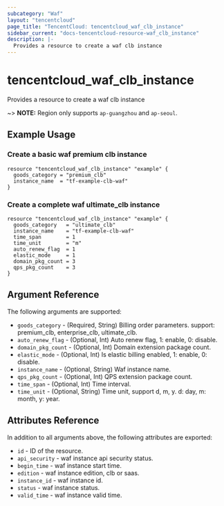 ```yaml
---
subcategory: "Waf"
layout: "tencentcloud"
page_title: "TencentCloud: tencentcloud_waf_clb_instance"
sidebar_current: "docs-tencentcloud-resource-waf_clb_instance"
description: |-
  Provides a resource to create a waf clb instance
---
```


# tencentcloud_waf_clb_instance

Provides a resource to create a waf clb instance

~> **NOTE:** Region only supports `ap-guangzhou` and `ap-seoul`.

## Example Usage

### Create a basic waf premium clb instance

```hcl
resource "tencentcloud_waf_clb_instance" "example" {
  goods_category = "premium_clb"
  instance_name  = "tf-example-clb-waf"
}
```

### Create a complete waf ultimate_clb instance

```hcl
resource "tencentcloud_waf_clb_instance" "example" {
  goods_category   = "ultimate_clb"
  instance_name    = "tf-example-clb-waf"
  time_span        = 1
  time_unit        = "m"
  auto_renew_flag  = 1
  elastic_mode     = 1
  domain_pkg_count = 3
  qps_pkg_count    = 3
}
```

## Argument Reference

The following arguments are supported:

* `goods_category` - (Required, String) Billing order parameters. support: premium_clb, enterprise_clb, ultimate_clb.
* `auto_renew_flag` - (Optional, Int) Auto renew flag, 1: enable, 0: disable.
* `domain_pkg_count` - (Optional, Int) Domain extension package count.
* `elastic_mode` - (Optional, Int) Is elastic billing enabled, 1: enable, 0: disable.
* `instance_name` - (Optional, String) Waf instance name.
* `qps_pkg_count` - (Optional, Int) QPS extension package count.
* `time_span` - (Optional, Int) Time interval.
* `time_unit` - (Optional, String) Time unit, support d, m, y. d: day, m: month, y: year.

## Attributes Reference

In addition to all arguments above, the following attributes are exported:

* `id` - ID of the resource.
* `api_security` - waf instance api security status.
* `begin_time` - waf instance start time.
* `edition` - waf instance edition, clb or saas.
* `instance_id` - waf instance id.
* `status` - waf instance status.
* `valid_time` - waf instance valid time.


